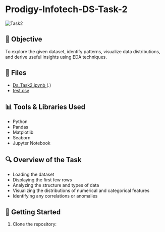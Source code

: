 # Prodigy-Infotech-DS-Task-2
![Task2](https://github.com/user-attachments/assets/e1a6afd3-8679-4ffc-b677-0698b0273739)

## 📌 Objective
To explore the given dataset, identify patterns, visualize data distributions, and derive useful insights using EDA techniques.

## 📁 Files
- <a>[Ds_Task2.ipynb ](https://github.com/rohitg8951/Prodigy-Infotech-DS-Task-2/blob/main/Ds_Task2.ipynbl)(.)</a>
- <a>[test.csv ](https://github.com/rohitg8951/Prodigy-Infotech-DS-Task-2/blob/main/test.csv)</a>
## 📊 Tools & Libraries Used

- Python
- Pandas
- Matplotlib
- Seaborn
- Jupyter Notebook

## 🔍 Overview of the Task

- Loading the dataset
- Displaying the first few rows
- Analyzing the structure and types of data
- Visualizing the distributions of numerical and categorical features
- Identifying any correlations or anomalies

## 🚀 Getting Started

1. Clone the repository:
